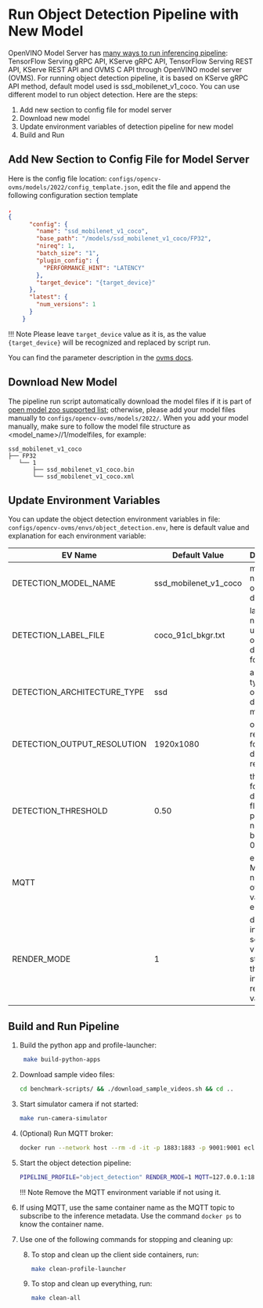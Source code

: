 # Run Object Detection Pipeline with New Model

OpenVINO Model Server has [many ways to run inferencing pipeline](https://docs.openvino.ai/2023.1/ovms_docs_server_api.html):
TensorFlow Serving gRPC API, KServe gRPC API, TensorFlow Serving REST API, KServe REST API and OVMS C API through OpenVINO model server (OVMS). For running object detection pipeline, it is based on KServe gRPC API method, default model used is ssd_mobilenet_v1_coco. You can use different model to run object detection. Here are the steps:

1. Add new section to config file for model server
2. Download new model
3. Update environment variables of detection pipeline for new model
4. Build and Run


## Add New Section to Config File for Model Server

Here is the config file location: `configs/opencv-ovms/models/2022/config_template.json`, edit the file and append the following configuration section template
```json
,
{
      "config": {
        "name": "ssd_mobilenet_v1_coco",
        "base_path": "/models/ssd_mobilenet_v1_coco/FP32",
        "nireq": 1,
        "batch_size": "1",
        "plugin_config": {
          "PERFORMANCE_HINT": "LATENCY"
        },
        "target_device": "{target_device}"
      },
      "latest": {
        "num_versions": 1
      }
    }
```
!!! Note
    Please leave `target_device` value as it is, as the value `{target_device}` will be recognized and replaced by script run.

You can find the parameter description in the [ovms docs](https://docs.openvino.ai/2023.1/ovms_docs_parameters.html).

## Download New Model

The pipeline run script automatically download the model files if it is part of [open model zoo supported list](https://github.com/openvinotoolkit/open_model_zoo/blob/master/demos/object_detection_demo/python/models.lst); otherwise, please add your model files manually to `configs/opencv-ovms/models/2022/`. When you add your model manually, make sure to follow the model file structure as <model_name>/<Precision>/1/modelfiles, for example:

```text
ssd_mobilenet_v1_coco
├── FP32
   └── 1
       ├── ssd_mobilenet_v1_coco.bin
       └── ssd_mobilenet_v1_coco.xml
```

## Update Environment Variables

You can update the object detection environment variables in file: `configs/opencv-ovms/envs/object_detection.env`, here is default value and explanation for each environment variable:

| EV Name                           | Default Value               | Description                                            |
| ----------------------------------| ----------------------------| -------------------------------------------------------|
| DETECTION_MODEL_NAME              | ssd_mobilenet_v1_coco       | model name for object detection                        |
| DETECTION_LABEL_FILE              | coco_91cl_bkgr.txt          | label file name to use on object detection for model   |
| DETECTION_ARCHITECTURE_TYPE       | ssd                         | architecture type for object detection model           |
| DETECTION_OUTPUT_RESOLUTION       | 1920x1080                   | output resolution for object detection result          |
| DETECTION_THRESHOLD               | 0.50                        | threshold for object detection in floating point that needs to be between 0.0 to 1.0 |
| MQTT                              |                             | enable MQTT notification of result, value: empty|1|0 (Example value: 127.0.0.1:1883) |
| RENDER_MODE                       | 1                           | display the input source video stream with the inferencing results, value: 0|1  |

## Build and Run Pipeline

1. Build the python app and profile-launcher:

    ```bash
     make build-python-apps
    ```
   
2. Download sample video files:

    ```bash
    cd benchmark-scripts/ && ./download_sample_videos.sh && cd ..
    ```

3. Start simulator camera if not started:

    ```bash
    make run-camera-simulator
    ```
   
4. (Optional) Run MQTT broker:

    ```bash
    docker run --network host --rm -d -it -p 1883:1883 -p 9001:9001 eclipse-mosquitto
    ```

5. Start the object detection pipeline:

    ```bash
    PIPELINE_PROFILE="object_detection" RENDER_MODE=1 MQTT=127.0.0.1:1883 sudo -E ./run.sh --platform core --inputsrc rtsp://127.0.0.1:8554/camera_0
    ```
   
    !!! Note
        Remove the MQTT environment variable if not using it.

6.  If using MQTT, use the same container name as the MQTT topic to subscribe to the inference metadata. Use the command `docker ps` to know the container name.
   
7. Use one of the following commands for stopping and cleaning up:

    8. To stop and clean up the client side containers, run:

        ```bash
        make clean-profile-launcher
        ```

    9. To stop and clean up everything, run:

        ```bash
        make clean-all
        ```